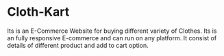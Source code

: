 # Cloth-Kart
Its is an E-Commerce Website for buying different variety of Clothes. Its is an fully responsive E-commerce and can run on any platform. It consist of details of  different product and add to cart option.
